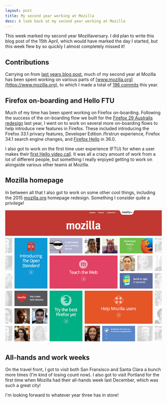 ```yaml
---
layout: post
title: My second year working at Mozilla
desc: A look back at my second year working at Mozilla
---
```


This week marked my second year Mozillaversary. I did plan to write this blog post of the 15th April, which would have marked the day I started, but this week flew by so quickly I almost completely missed it!

Contributions
-------------

Carrying on from [last years blog post](http://alxgbsn.co.uk/2014/04/15/my-first-year-working-at-mozilla/), much of my second year at Mozilla has been spent working on various parts of [www.mozilla.org](https://www.mozilla.org), to which I made a total of [196 commits](https://github.com/mozilla/bedrock/commits?author=alexgibson) this year.

Firefox on-boarding and Hello FTU
---------------------------------

Much of my time has been spent working on Firefox on-boarding. Following the success of the on-boarding flow we built for the [Firefox 29 Australis redesign](https://blog.mozilla.org/ux/2014/03/introducing-the-update-experience-for-australis/) last year, I went on to work on several more on-boarding flows to help introduce new features in Firefox. These included introducing the Firefox 33.1 privacy features, Developer Edition /firstrun experience, Firefox 34.1 search engine changes, and [Firefox Hello](https://www.mozilla.org/en-US/firefox/hello/) in 36.0.

I also got to work on the first time user experience (FTU) for when a user makes their [first Hello video call](http://hollyhabstritt.com/blog/2015/1/18/your-first-hello). It was all a crazy amount of work from a lot of different people, but something I really enjoyed getting to work on alongside various other teams at Mozilla.

Mozilla homepage
----------------

In between all that I also got to work on some other cool things, including the 2015 [mozilla.org](https://www.mozilla.org) homepage redesign. Something I consider quite a privilege!

<div><img src="/images/posts/homepage.png" alt="Screenshot of 2015 Mozilla homepage" srcset="/images/posts/homepage-high-res.png 1.5x"></div>

All-hands and work weeks
------------------------

On the travel front, I got to visit both San Fransisco and Santa Clara a bunch more times (I'm kind of losing count now). I also got to visit Portland for the first time when Mozilla had their all-hands week last December, which was such a great city!

I'm looking forward to whatever year three has in store!
